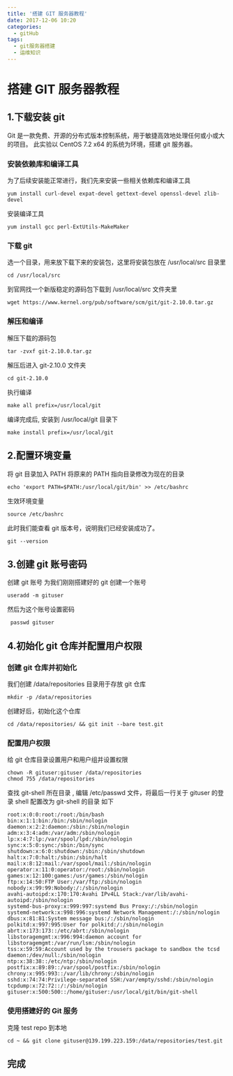 ```yaml
---
title: '搭建 GIT 服务器教程'
date: 2017-12-06 10:20
categories:
  - gitHub
tags:
  - git服务器搭建
  - 运维知识
---
```


# 搭建 GIT 服务器教程

## 1.下载安装 git
Git 是一款免费、开源的分布式版本控制系统，用于敏捷高效地处理任何或小或大的项目。
此实验以 CentOS 7.2 x64 的系统为环境，搭建 git 服务器。

### 安装依赖库和编译工具
为了后续安装能正常进行，我们先来安装一些相关依赖库和编译工具
```
yum install curl-devel expat-devel gettext-devel openssl-devel zlib-devel
```
安装编译工具
```
yum install gcc perl-ExtUtils-MakeMaker
```

### 下载 git
选一个目录，用来放下载下来的安装包，这里将安装包放在 /usr/local/src 目录里
```
cd /usr/local/src
```
到官网找一个新版稳定的源码包下载到 /usr/local/src 文件夹里
```
wget https://www.kernel.org/pub/software/scm/git/git-2.10.0.tar.gz
```

### 解压和编译

解压下载的源码包
```
tar -zvxf git-2.10.0.tar.gz
```
解压后进入 git-2.10.0 文件夹
```
cd git-2.10.0
```
执行编译
```
make all prefix=/usr/local/git
```
编译完成后, 安装到 /usr/local/git 目录下
```
make install prefix=/usr/local/git
```

## 2.配置环境变量
将 git 目录加入 PATH
将原来的 PATH 指向目录修改为现在的目录
```
echo 'export PATH=$PATH:/usr/local/git/bin' >> /etc/bashrc
```
生效环境变量
```
source /etc/bashrc
```
此时我们能查看 git 版本号，说明我们已经安装成功了。
```
git --version
```

## 3.创建 git 账号密码
创建 git 账号
为我们刚刚搭建好的 git 创建一个账号
```
useradd -m gituser
```
然后为这个账号设置密码
```
 passwd gituser
```

## 4.初始化 git 仓库并配置用户权限
### 创建 git 仓库并初始化
我们创建 /data/repositories 目录用于存放 git 仓库
```
mkdir -p /data/repositories
```
创建好后，初始化这个仓库
```
cd /data/repositories/ && git init --bare test.git
```

### 配置用户权限
给 git 仓库目录设置用户和用户组并设置权限
```
chown -R gituser:gituser /data/repositories
chmod 755 /data/repositories
```
查找 git-shell 所在目录
 , 编辑 /etc/passwd 文件，将最后一行关于 gituser 的登录 shell 配置改为 git-shell 的目录
如下
```
root:x:0:0:root:/root:/bin/bash
bin:x:1:1:bin:/bin:/sbin/nologin
daemon:x:2:2:daemon:/sbin:/sbin/nologin
adm:x:3:4:adm:/var/adm:/sbin/nologin
lp:x:4:7:lp:/var/spool/lpd:/sbin/nologin
sync:x:5:0:sync:/sbin:/bin/sync
shutdown:x:6:0:shutdown:/sbin:/sbin/shutdown
halt:x:7:0:halt:/sbin:/sbin/halt
mail:x:8:12:mail:/var/spool/mail:/sbin/nologin
operator:x:11:0:operator:/root:/sbin/nologin
games:x:12:100:games:/usr/games:/sbin/nologin
ftp:x:14:50:FTP User:/var/ftp:/sbin/nologin
nobody:x:99:99:Nobody:/:/sbin/nologin
avahi-autoipd:x:170:170:Avahi IPv4LL Stack:/var/lib/avahi-autoipd:/sbin/nologin
systemd-bus-proxy:x:999:997:systemd Bus Proxy:/:/sbin/nologin
systemd-network:x:998:996:systemd Network Management:/:/sbin/nologin
dbus:x:81:81:System message bus:/:/sbin/nologin
polkitd:x:997:995:User for polkitd:/:/sbin/nologin
abrt:x:173:173::/etc/abrt:/sbin/nologin
libstoragemgmt:x:996:994:daemon account for libstoragemgmt:/var/run/lsm:/sbin/nologin
tss:x:59:59:Account used by the trousers package to sandbox the tcsd daemon:/dev/null:/sbin/nologin
ntp:x:38:38::/etc/ntp:/sbin/nologin
postfix:x:89:89::/var/spool/postfix:/sbin/nologin
chrony:x:995:993::/var/lib/chrony:/sbin/nologin
sshd:x:74:74:Privilege-separated SSH:/var/empty/sshd:/sbin/nologin
tcpdump:x:72:72::/:/sbin/nologin
gituser:x:500:500::/home/gituser:/usr/local/git/bin/git-shell

```

### 使用搭建好的 Git 服务
克隆 test repo 到本地
```
cd ~ && git clone gituser@139.199.223.159:/data/repositories/test.git
```

## 完成



